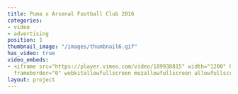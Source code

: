 ```yaml
---
title: Puma x Arsenal Football Club 2016
categories:
- video
- advertising
position: 1
thumbnail_image: "/images/thumbnail6.gif"
has_video: true
video_embeds:
- <iframe src="https://player.vimeo.com/video/189938815" width="1200" height="720"
  frameborder="0" webkitallowfullscreen mozallowfullscreen allowfullscreen></iframe>
layout: project
---
```


